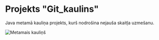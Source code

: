 # Projekts "Git_kaulins"
Java metamā kauliņa projekts, kurš nodrošina nejauša skaitļa uzmešanu.

![Metamais kauliņš](https://media.tenor.com/U-_8BrO2ISUAAAAi/pizza-fish.gif)
